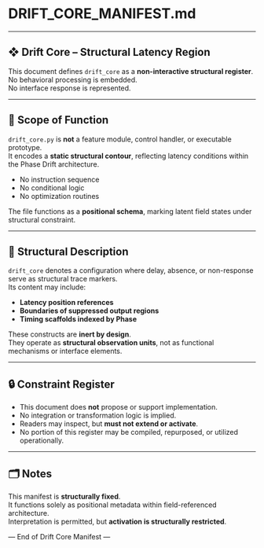 # DRIFT_CORE_MANIFEST.md

---

## ❖ Drift Core – Structural Latency Region

This document defines `drift_core` as a **non-interactive structural register**.  
No behavioral processing is embedded.  
No interface response is represented.

---

## 🔹 Scope of Function

`drift_core.py` is **not** a feature module, control handler, or executable prototype.  
It encodes a **static structural contour**, reflecting latency conditions within the Phase Drift architecture.

- No instruction sequence  
- No conditional logic  
- No optimization routines  

The file functions as a **positional schema**, marking latent field states under structural constraint.

---

## 🧭 Structural Description

`drift_core` denotes a configuration where delay, absence, or non-response serve as structural trace markers.  
Its content may include:

- **Latency position references**  
- **Boundaries of suppressed output regions**  
- **Timing scaffolds indexed by Phase**

These constructs are **inert by design**.  
They operate as **structural observation units**, not as functional mechanisms or interface elements.

---

## 🔒 Constraint Register

- This document does **not** propose or support implementation.  
- No integration or transformation logic is implied.  
- Readers may inspect, but **must not extend or activate**.  
- No portion of this register may be compiled, repurposed, or utilized operationally.

---

## 🗂️ Notes

This manifest is **structurally fixed**.  
It functions solely as positional metadata within field-referenced architecture.  
Interpretation is permitted, but **activation is structurally restricted**.

— End of Drift Core Manifest —
